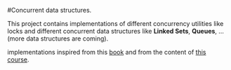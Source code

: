 #Concurrent data structures.

This project contains implementations of different concurrency utilities like locks and different concurrent data structures like **Linked Sets**, **Queues**, ... (more data structures are coming).

implementations inspired from this [book](https://www.amazon.com/Art-Multiprocessor-Programming-Revised-Reprint/dp/0123973376) and from the content of [this course](https://mcs.unibnf.ch/courses/concurrency-multi-core-programming-and-data-processing/).